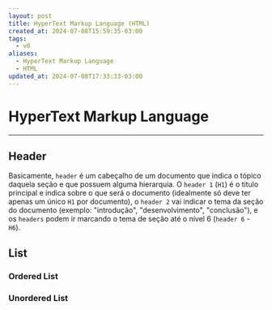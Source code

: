 ```yaml
---
layout: post
title: HyperText Markup Language (HTML)
created_at: 2024-07-08T15:59:35-03:00
tags:
  - v0
aliases:
  - HyperText Markup Language
  - HTML
updated_at: 2024-07-08T17:33:33-03:00
---
```

# HyperText Markup Language
---
## Header
Basicamente, `header` é um cabeçalho de um documento que indica o tópico daquela seção e que possuem alguma hierarquia. O `header 1` (`H1`) é o titulo principal e indica sobre o que será o documento (idealmente só deve ter apenas um único `H1` por documento), o `header 2` vai indicar o tema da seção do documento (exemplo: "introdução", "desenvolvimento", "conclusão"), e os `headers` podem ir marcando o tema de seção até o nível 6 (`header 6` - `H6`).

## List
### Ordered List

### Unordered List
